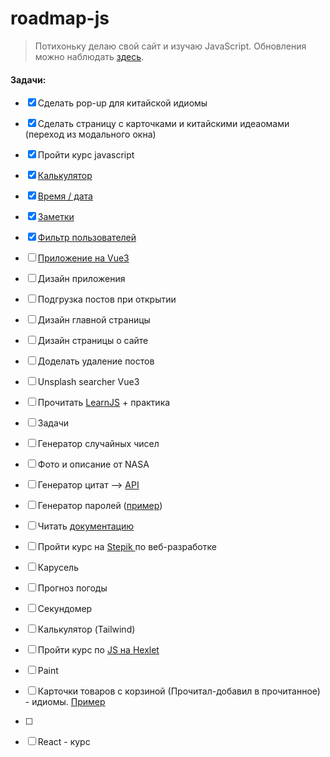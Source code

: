 # roadmap-js

> Потихоньку делаю свой сайт и изучаю JavaScript. Обновления можно наблюдать [здесь](https://codynomicon.github.io/roadmap-js/).

#### Задачи:

* [X]  Сделать pop-up для китайской идиомы
* [X]  Сделать страницу с карточками и китайскими идеаомами (переход из модального окна)
* [X]  Пройти курс javascript

  * [X]  [Калькулятор](https://codynomicon.github.io/roadmap-js/projects/calculator/index.html)
  * [X]  [Время / дата](https://codynomicon.github.io/roadmap-js/projects/datetime/index.html)
  * [X]  [Заметки](https://codynomicon.github.io/roadmap-js/projects/arrays/index.html)
  * [X]  [Фильтр пользователей](https://codynomicon.github.io/roadmap-js/projects/server/index.html)
* [ ]  [Приложение на Vue3](projects/applications/edu/)

  * [ ]  Дизайн приложения
  * [ ]  Подгрузка постов при открытии
  * [ ]  Дизайн главной страницы
  * [ ]  Дизайн страницы о сайте
  * [ ]  Доделать удаление постов
* [ ]  Unsplash searcher Vue3
* [ ]  Прочитать [LearnJS](https://learn.javascript.ru/) + практика

  * [ ]  Задачи
  * [ ]  Генератор случайных чисел
  * [ ]  Фото и описание от NASA
  * [ ]  Генератор цитат --> [API](https://forismatic.com/ru/api/)
  * [ ]  Генератор паролей ([пример](https://codepen.io/FlorinPop17/full/BaBePej))
* [ ]  Читать [документацию](https://learn.javascript.ru/)
* [ ]  Пройти курс на [Stepik ](https://stepik.org/course/38218/promo) по веб-разработке

  * [ ]  Карусель
  * [ ]  Прогноз погоды
  * [ ]  Секундомер
  * [ ]  Калькулятор (Tailwind)
* [ ]  Пройти курс по [JS на Hexlet](https://ru.hexlet.io/courses/js-basics)

  * [ ]  Paint
  * [ ]  Карточки товаров с корзиной (Прочитал-добавил в прочитанное) - идиомы. [Пример](https://codepen.io/RSH87/pen/RagqEv)
  * [ ]
* [ ]  React - курс

